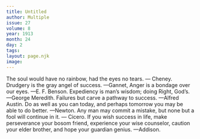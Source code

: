 ```yaml
---
title: Untitled
author: Multiple
issue: 27
volume: 8
year: 1913
month: 24
day: 2
tags:
layout: page.njk
image:
---
```

The soul would have no rainbow, had the eyes no tears. — Cheney.       Drudgery is the gray angel of success. —Gannet,      Anger is a bondage over our eyes. —E. F. Benson.       Expediency is man’s wisdom; doing Right, God’s. —George Meredith.       Failures but carve a pathway to success. —Alfred Austin.       Do as well as you can today, and perhaps tomorrow you may be able to do better. —Newton.       Any man may commit a mistake, but none but a fool will continue in it. — Cicero.       If you wish success in life, make perseverance your bosom friend, experience your wise counselor, caution your elder brother, and hope your guardian genius. —Addison. 

